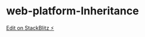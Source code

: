 # web-platform-Inheritance

[Edit on StackBlitz ⚡️](https://stackblitz.com/edit/web-platform-ka6ndw)